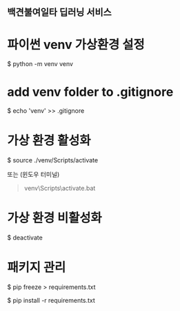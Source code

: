 ## 백견불여일타 딥러닝 서비스


# 파이썬 venv 가상환경 설정

$ python -m venv venv

# add venv folder to .gitignore

$ echo 'venv' >> .gitignore


# 가상 환경 활성화

$ source ./venv/Scripts/activate

또는 (윈도우 터미널)
> venv\Scripts\activate.bat

# 가상 환경 비활성화

$ deactivate


# 패키지 관리

$ pip freeze > requirements.txt

$ pip install -r requirements.txt
